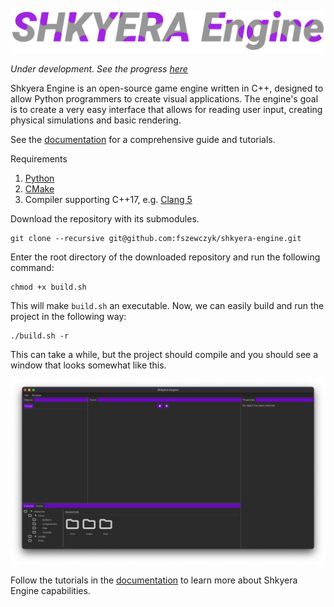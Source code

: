 ![Shkyera Engine](docs/img/title_img.png)

_Under development. See the progress [here](https://trello.com/b/mVROG8st/shkyera-engine)_

Shkyera Engine is an open-source game engine written in C++, designed to allow Python programmers to create visual applications. The engine's goal is to create a very easy interface that allows for reading user input, creating physical simulations and basic rendering.

See the [documentation](https://fszewczyk.github.io/shkyera-engine) for a comprehensive guide and tutorials.

Requirements

1. [Python](https://www.python.org/)
2. [CMake](https://cmake.org/)
3. Compiler supporting C++17, e.g. [Clang 5](https://releases.llvm.org/download.html)

Download the repository with its submodules.

```
git clone --recursive git@github.com:fszewczyk/shkyera-engine.git
```

Enter the root directory of the downloaded repository and run the following command:

```
chmod +x build.sh
```

This will make `build.sh` an executable. Now, we can easily build and run the project in the following way:

```
./build.sh -r
```

This can take a while, but the project should compile and you should see a window that looks somewhat like this.

![Default Window](docs/img/empty_window.png)

Follow the tutorials in the [documentation](https://fszewczyk.github.io/shkyera-engine) to learn more about Shkyera Engine capabilities.
